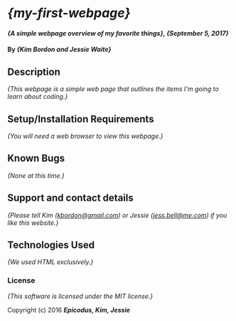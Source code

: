# _{my-first-webpage}_

#### _{A simple webpage overview of my favorite things}, {September 5, 2017}_

#### By _**{Kim Bordon and Jessie Waite}**_

## Description

_{This webpage is a simple web page that outlines the items I'm going to learn about coding.}_

## Setup/Installation Requirements

_{You will need a web browser to view this webpage.}_

## Known Bugs

_{None at this time.}_

## Support and contact details

_{Please tell Kim (kbordon@gmail.com) or Jessie (jess.bell@me.com) if you like this website.}_

## Technologies Used

_{We used HTML exclusively.}_

### License

*{This software is licensed under the MIT license.}*

Copyright (c) 2016 **_Epicodus, Kim, Jessie_**
